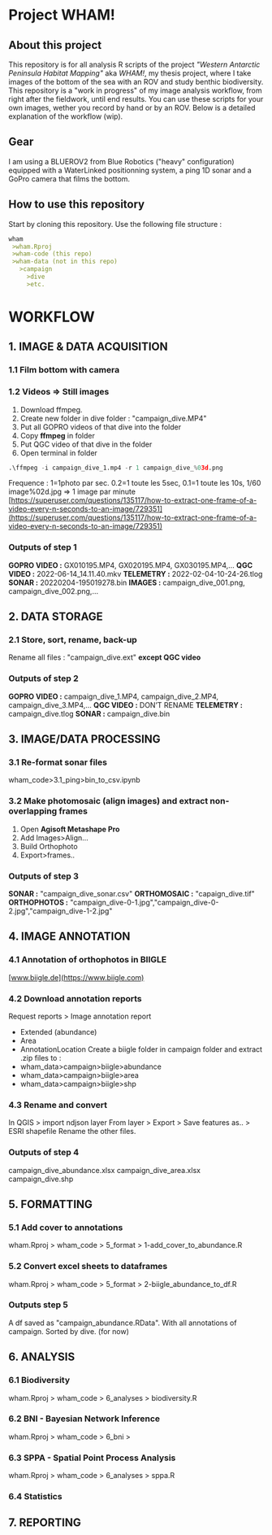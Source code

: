 Project WHAM!
======

## About this project
This repository is for all analysis R scripts of the project *"Western Antarctic Peninsula Habitat Mapping"* aka *WHAM!*, my thesis project, where I take images of the bottom of the sea with an ROV and study benthic biodiversity. 
This repository is a "work in progress" of my image analysis workflow, from right after the fieldwork, until end results. You can use these scripts for your own images, wether you record by hand or by an ROV. Below is a detailed explanation of the workflow (wip).

## Gear
I am using a BLUEROV2 from Blue Robotics ("heavy" configuration) equipped with a WaterLinked positionning system, a ping 1D sonar and a GoPro camera that films the bottom. 

## How to use this repository 
Start by cloning this repository. 
Use the following file structure :
```Markdown
wham 
 >wham.Rproj
 >wham-code (this repo)
 >wham-data (not in this repo)
   >campaign
     >dive
     >etc.
```

WORKFLOW
=======

## 1. IMAGE & DATA ACQUISITION
### 1.1 Film bottom with camera
### 1.2 Videos => Still images
1. Download ffmpeg. 
2. Create new folder in dive folder : "campaign_dive.MP4"
2. Put all GOPRO videos of that dive into the folder
3. Copy **ffmpeg** in folder
4. Put QGC video of that dive in the folder
5. Open terminal in folder
```python
.\ffmpeg -i campaign_dive_1.mp4 -r 1 campaign_dive_%03d.png
```
Frequence : 1=1photo par sec. 0.2=1 toute les 5sec, 0.1=1 toute les 10s, 1/60 image%02d.jpg => 1 image par minute [https://superuser.com/questions/135117/how-to-extract-one-frame-of-a-video-every-n-seconds-to-an-image/729351](https://superuser.com/questions/135117/how-to-extract-one-frame-of-a-video-every-n-seconds-to-an-image/729351)
### Outputs of step 1
**GOPRO VIDEO :** GX010195.MP4, GX020195.MP4, GX030195.MP4,…
**QGC VIDEO :** 2022-06-14_14.11.40.mkv
**TELEMETRY :** 2022-02-04-10-24-26.tlog 
**SONAR :** 20220204-195019278.bin 
**IMAGES :** campaign_dive_001.png, campaign_dive_002.png,…

## 2. DATA STORAGE
### 2.1 Store, sort, rename, back-up
Rename all files : "campaign_dive.ext" **except QGC video**
### Outputs of step 2
**GOPRO VIDEO :** campaign_dive_1.MP4, campaign_dive_2.MP4, campaign_dive_3.MP4,…
**QGC VIDEO :** DON’T RENAME
**TELEMETRY :** campaign_dive.tlog 
**SONAR :** campaign_dive.bin 

## 3. IMAGE/DATA PROCESSING
### 3.1 Re-format sonar files 
wham_code>3.1_ping>bin_to_csv.ipynb
### 3.2 Make photomosaic (align images) and extract non-overlapping frames
1. Open **Agisoft Metashape Pro**
2. Add Images>Align…
3. Build Orthophoto
4. Export>frames..
### Outputs of step 3
**SONAR :** "campaign_dive_sonar.csv"
**ORTHOMOSAIC :** "capaign_dive.tif"
**ORTHOPHOTOS :** "campaign_dive-0-1.jpg","campaign_dive-0-2.jpg","campaign_dive-1-2.jpg"

## 4. IMAGE ANNOTATION
### 4.1 Annotation of orthophotos in BIIGLE
[www.biigle.de](https://www.biigle.com)
### 4.2 Download annotation reports 
Request reports > Image annotation report 
- Extended (abundance)
- Area 
- AnnotationLocation
Create a biigle folder in campaign folder and extract .zip files to : 
- wham_data>campaign>biigle>abundance
- wham_data>campaign>biigle>area
- wham_data>campaign>biigle>shp
### 4.3 Rename and convert
In QGIS > import ndjson layer
From layer > Export > Save features as.. > ESRI shapefile
Rename the other files.
### Outputs of step 4
campaign_dive_abundance.xlsx
campaign_dive_area.xlsx
campaign_dive.shp

## 5. FORMATTING
### 5.1 Add cover to annotations
wham.Rproj > wham_code > 5_format > 1-add_cover_to_abundance.R
### 5.2 Convert excel sheets to dataframes
wham.Rproj > wham_code > 5_format > 2-biigle_abundance_to_df.R
### Outputs step 5
A df saved as "campaign_abundance.RData". With all annotations of campaign. Sorted by dive. (for now)

## 6. ANALYSIS
### 6.1 Biodiversity
wham.Rproj > wham_code > 6_analyses > biodiversity.R
### 6.2 BNI - Bayesian Network Inference
wham.Rproj > wham_code > 6_bni >
### 6.3 SPPA - Spatial Point Process Analysis
wham.Rproj > wham_code > 6_analyses > sppa.R
### 6.4 Statistics
## 7. REPORTING
